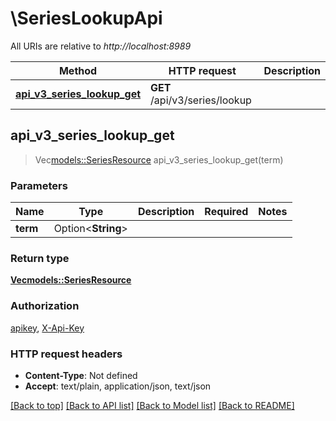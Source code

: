 # \SeriesLookupApi

All URIs are relative to *http://localhost:8989*

Method | HTTP request | Description
------------- | ------------- | -------------
[**api_v3_series_lookup_get**](SeriesLookupApi.md#api_v3_series_lookup_get) | **GET** /api/v3/series/lookup | 



## api_v3_series_lookup_get

> Vec<models::SeriesResource> api_v3_series_lookup_get(term)


### Parameters


Name | Type | Description  | Required | Notes
------------- | ------------- | ------------- | ------------- | -------------
**term** | Option<**String**> |  |  |

### Return type

[**Vec<models::SeriesResource>**](SeriesResource.md)

### Authorization

[apikey](../README.md#apikey), [X-Api-Key](../README.md#X-Api-Key)

### HTTP request headers

- **Content-Type**: Not defined
- **Accept**: text/plain, application/json, text/json

[[Back to top]](#) [[Back to API list]](../README.md#documentation-for-api-endpoints) [[Back to Model list]](../README.md#documentation-for-models) [[Back to README]](../README.md)


